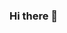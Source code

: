 ### Hi there 👋

<!--
**yaahboii/yaahboii** is a ✨ _special_ ✨ repository because its `README.md` (this file) appears on your GitHub profile.

Here are some ideas to get you started:

- 🔭 I’m currently working on ... life
- 🌱 I’m currently learning ... babyoooks
- 👯 I’m looking to collaborate with others at my skill level
- 🤔 I’m looking for help with ... pushing myself
- 💬 Ask me about ... whatever
- 📫 How to reach me: ... HA!
- 😄 Pronouns: ...
- ⚡ Fun fact: ...
-->
